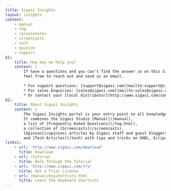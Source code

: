 ```yaml
---
title: Sigasi Insights
layout: insights
content:
    - manual 
    - faq
    - releasenotes
    - screencasts
    - tech
    - opinion
    - support
b1:
    title: How may we help you?
    content: |
        If have a questions and you can't find the answer in on this Sigasi Insights portal, 
        feel free to reach out and send us an email.
        
        * For support questions: [support@sigasi.com](mailto:support@sigasi.com)
        * For sales Enquiries: [sales@sigasi.com](mailto:sales@sigasi.com)
        * Or contact your [local distributor](http://www.sigasi.com/contact)
b2:
    title: About Sigasi Insights
    content: |
        The Sigasi Insights portal is your entry point to all knowledge about Sigasi Studio, and VHDL and SystemVerilog design.
        It combines the Sigasi Studio [Manual](/manual), 
        a list of [Frequently Asked Questions](/faq.html),
        a collection of [Screencasts](/screencasts), 
        [Opinion](/opinion) articles by Sigasi staff and guest bloggers, 
        and [Tech Articles](/tech) with tips and tricks on VHDL, Eclipse, Design methodology and other subjects.
links1: 
    - url: 'http://www.sigasi.com/download'
      title: Download
    - url: /tutorial
      title: Walk Through the Tutorial
    - url: 'http://www.sigasi.com/try'
      title: Get a Trial License
    - url: /manual/keyshortcuts.html
      title: Learn the Keyboard Shortcuts
---
```

